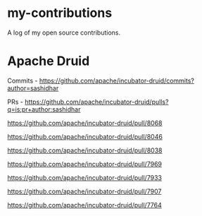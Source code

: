# my-contributions
A log of my open source contributions.

# Apache Druid
Commits - https://github.com/apache/incubator-druid/commits?author=sashidhar

PRs     - https://github.com/apache/incubator-druid/pulls?q=is:pr+author:sashidhar

https://github.com/apache/incubator-druid/pull/8068

https://github.com/apache/incubator-druid/pull/8046

https://github.com/apache/incubator-druid/pull/8038

https://github.com/apache/incubator-druid/pull/7969

https://github.com/apache/incubator-druid/pull/7933

https://github.com/apache/incubator-druid/pull/7907

https://github.com/apache/incubator-druid/pull/7764

